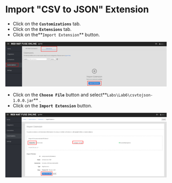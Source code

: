 # Import "CSV to JSON" Extension

* Click on the **`Customizations`** tab.
* Click on the **`Extensions`** tab.
* Click on the**`Import Extension`** button.

![](../.gitbook/assets/image%20%2866%29.png)

* Click on the **`Choose File`** button and select**`Labs\Lab6\csvtojson-1.0.0.jar`** .
* Click on the **`Import Extension`** button.

![](../.gitbook/assets/image%20%28115%29.png)

